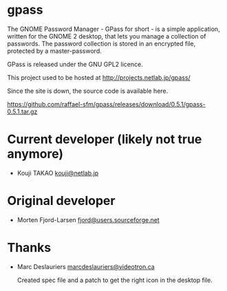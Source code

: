# gpass
The GNOME Password Manager - GPass for short - is a simple
application, written for the GNOME 2 desktop, that lets you manage a
collection of passwords.  The password collection is stored in an
encrypted file, protected by a master-password.

GPass is released under the GNU GPL2 licence.

This project used to be hosted at http://projects.netlab.jp/gpass/

Since the site is down, the source code is available here.

https://github.com/raffael-sfm/gpass/releases/download/0.5.1/gpass-0.5.1.tar.gz

Current developer (likely not true anymore)
=================

* Kouji TAKAO <kouji@netlab.jp>

Original developer
==================

* Morten Fjord-Larsen <fjord@users.sourceforge.net>

Thanks
======

* Marc Deslauriers <marcdeslauriers@videotron.ca>

  Created spec file and a patch to get the right icon in the desktop file.
